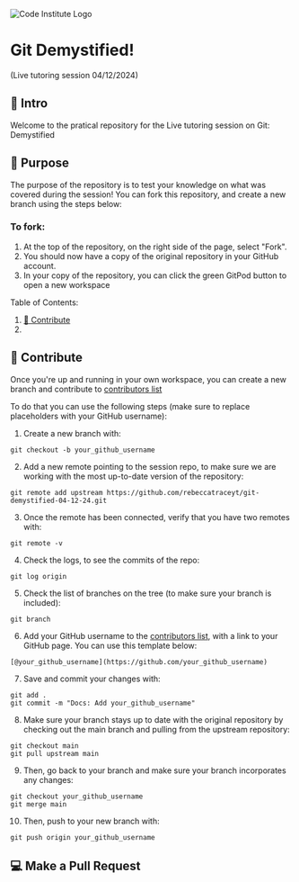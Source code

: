 ![Code Institute Logo](https://codeinstitute.s3.amazonaws.com/fullstack/ci_logo_small.png)
# Git Demystified!
(Live tutoring session 04/12/2024)

## 👋 Intro
Welcome to the pratical repository for the Live tutoring session on Git: Demystified

## 🎯 Purpose
The purpose of the repository is to test your knowledge on what was covered during the session!
You can fork this repository, and create a new branch using the steps below:

### To fork:
1. At the top of the repository, on the right side of the page, select "Fork".
2. You should now have a copy of the original repository in your GitHub account.
3. In your copy of the repository, you can click the green GitPod button to open a new workspace

Table of Contents:
1. [🤝 Contribute](#-contribute)
2. 

## 🤝 Contribute
Once you're up and running in your own workspace, you can create a new branch and contribute to [contributors list](./CONTRIBUTORS.md/#-roll-call) 

To do that you can use the following steps (make sure to replace placeholders with your GitHub username):
1. Create a new branch with:
```
git checkout -b your_github_username
```
2. Add a new remote pointing to the session repo, to make sure we are working with the most up-to-date version of the repository:
```
git remote add upstream https://github.com/rebeccatraceyt/git-demystified-04-12-24.git
```
3. Once the remote has been connected, verify that you have two remotes with:
```
git remote -v 
```
4. Check the logs, to see the commits of the repo:
```
git log origin
```

5. Check the list of branches on the tree (to make sure your branch is included):
```
git branch
```

6. Add your GitHub username to the [contributors list](./CONTRIBUTORS.md/#-roll-call), with a link to your GitHub page. You can use this template below:
```
[@your_github_username](https://github.com/your_github_username)
```

7. Save and commit your changes with:
```
git add .
git commit -m "Docs: Add your_github_username"
```

8. Make sure your branch stays up to date with the original repository by checking out the main branch and pulling from the upstream repository:
```
git checkout main
git pull upstream main
```

9. Then, go back to your branch and make sure your branch incorporates any changes:
```
git checkout your_github_username
git merge main
```

10. Then, push to your new branch with:
```
git push origin your_github_username
```

## 💻 Make a Pull Request

